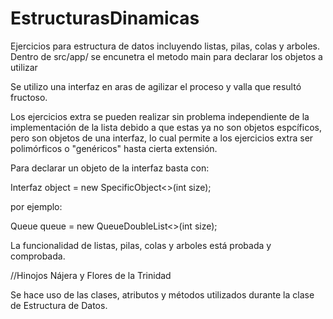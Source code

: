 # EstructurasDinamicas
Ejercicios para estructura de datos incluyendo listas, pilas, colas y arboles.
Dentro de src/app/ se encunetra el metodo main para declarar los objetos a utilizar

Se utilizo una interfaz en aras de agilizar el proceso y valla que resultó fructoso. 

Los ejercicios extra se pueden realizar sin problema independiente de la implementación de la lista debido a que estas ya no son objetos
espcíficos, pero son objetos de una interfaz, lo cual permite a los ejercicios extra ser polimórficos o "genéricos" hasta cierta extensión.

Para declarar un objeto de la interfaz basta con: 
  
  Interfaz<T> object = new SpecificObject<>(int size);
  
  por ejemplo:
  
  Queue<T> queue = new QueueDoubleList<>(int size);

La funcionalidad de listas, pilas, colas y arboles está probada y comprobada. 

//Hinojos Nájera y Flores de la Trinidad

Se hace uso de las clases, atributos y métodos utilizados durante la clase de Estructura de Datos. 
